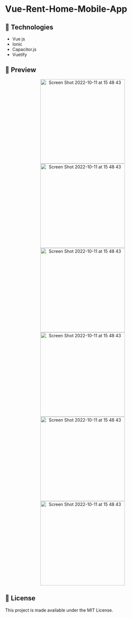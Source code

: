 # Vue-Rent-Home-Mobile-App

## :rocket: Technologies

- Vue js
- Ionic
- Capacitor.js
- Vuetify


## :eyes: Preview

<p align='center'>  
<img width="275" alt="Screen Shot 2022-10-11 at 15 48 43" src="https://user-images.githubusercontent.com/87018360/177009524-5c8d1d63-754d-4d9f-a96d-b8960060c984.png">
<img width="275" alt="Screen Shot 2022-10-11 at 15 48 43" src="https://user-images.githubusercontent.com/87018360/177009525-3fe8ed1d-930c-4186-ae34-e770eac60e38.png">
<img width="275" alt="Screen Shot 2022-10-11 at 15 48 43" src="https://user-images.githubusercontent.com/87018360/177009526-52e0659f-58fb-4077-95de-bbb1e14bd79c.png">
<img width="275" alt="Screen Shot 2022-10-11 at 15 48 43" src="https://user-images.githubusercontent.com/87018360/177009529-338d3f96-071f-4f6a-b39e-54f34d700176.png">
<img width="275" alt="Screen Shot 2022-10-11 at 15 48 43" src="https://user-images.githubusercontent.com/87018360/177009530-a8bc6502-a66e-4252-86d4-28601d446d23.png">
<img width="275" alt="Screen Shot 2022-10-11 at 15 48 43" src="https://user-images.githubusercontent.com/87018360/177009534-ed49c5f8-399e-4b6b-9b01-fd3112b8c321.png">
</p>



## :memo: License

This project is made available under the MIT License.


